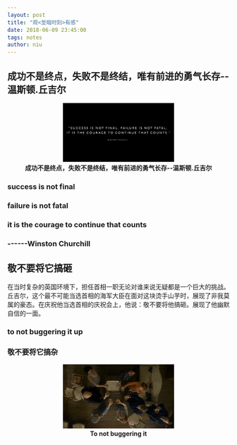 ```yaml
---
layout: post
title: "观<至暗时刻>有感"
date: 2018-06-09 23:45:00
tags: notes
author: niu
---
```


## 成功不是终点，失败不是终结，唯有前进的勇气长存--温斯顿.丘吉尔

<center>
<img src="https://github.com/Codeniu/Codeniu.github.io/raw/master/images/Churchill1.png" width="50%" height="50%" />
<br>
<strong>成功不是终点，失败不是终结，唯有前进的勇气长存--温斯顿.丘吉尔</strong>
</center>

### success is not final

### failure is not fatal

### it is the courage to continue that counts

### ------Winston Churchill

## 敬不要将它搞砸

在当时复杂的英国环境下，担任首相一职无论对谁来说无疑都是一个巨大的挑战。丘吉尔，这个最不可能当选首相的海军大臣在面对这块烫手山芋时，展现了非我莫属的豪态。在庆祝他当选首相的庆祝会上，他说：敬不要将他搞砸。展现了他幽默自信的一面。

### to not buggering it up

### 敬不要将它搞杂

<center>
<img src="https://github.com/Codeniu/Codeniu.github.io/raw/master/images/Churchill2.png" width="50%" height="50%" />
<br>
<strong>To not buggering it</strong>
</center>
